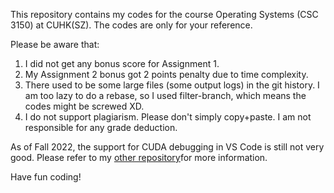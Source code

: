 This repository contains my codes for the course Operating Systems (CSC 3150) at CUHK(SZ). The codes are only for your reference.

Please be aware that:
1. I did not get any bonus score for Assignment 1.
2. My Assignment 2 bonus got 2 points penalty due to time complexity.
3. There used to be some large files (some output logs) in the git history. I am too lazy to do a rebase, so I used filter-branch, which means the codes might be screwed XD.
4. I do not support plagiarism. Please don't simply copy+paste. I am not responsible for any grade deduction.

As of Fall 2022, the support for CUDA debugging in VS Code is still not very good. Please refer to my [other repository](https://github.com/SE-starshippilot/CSC3150-Cuda-Debug)for more information.

Have fun coding! 
